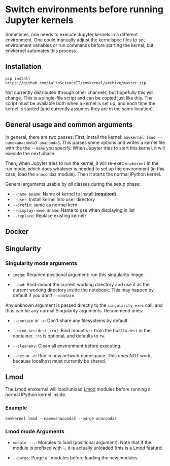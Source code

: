 # Switch environments before running Jupyter kernels

Sometimes, one needs to execute Jupyter kernels in a different
environment.  One could manually adjust the kernelspec files to set
environment variables or run commands before starting the kernel, but
envkernel automates this process.


## Installation

```
pip install https://github.com/AaltoScienceIT/envkernel/archive/master.zip
```

Not currently distributed through other channels, but hopefully this
will change.  This is a single-file script and can be copied just like
this.  The script must be available both when a kernel is set up, and
each time the kernel is started (and currently assumes they are in the
same location).



## General usage and common arguments

In general, there are two passes: First, install the kernel:
`envkernel lmod --name=anaconda3 anaconda3`.  This parses some options
and writes a kernel file with the the `--name` you specify.  When
Jupyter tries to start this kernel, it will execute the next phase.

Then, when Jupyter tries to run the kernel, it will re-exec
`envkernel` in the run mode, which does whatever is needed to set up
the environment (in this case, load the `anaconda3` module).  Then it
starts the normal IPython kernel.

General arguments usable by *all* classes during the setup phase:

* `--name $name`: Name of kernel to install (**required**)
* `--user`: Install kernel into user directory
* `--prefix`: same as normal kern
* `--display-name $name`: Name to use when displaying in list
* `--replace`: Replace existing kernel?



## Docker



## Singularity

### Singularity mode arguments

* `image`: Required positional argument: run this singularity image.

* `--pwd`: Bind-mount the current working directory and use it as the
  current working directory inside the notebook.  This may happen by
  default if you don't `--contain`.

Any unknown argument is passed directly to the `singularity exec` call, and thus can be any normal Singularity arguments.  Recommend ones:

* `--contain` or `-c`: Don't share any filesystems by default.

* `--bind src:dest[:ro]`: Bind mount `src` from the host to `dest` in
  the container.  `:ro` is optional, and defaults to `rw`.

* `--cleanenv`: Clean all environment before executing.

* `--net` or `-n`: Run in new network namespace.  This does NOT work,
  because localhost must currently be shared.



## Lmod

The Lmod envkernel will load/unload
[Lmod](https://lmod.readthedocs.io/) modules before running a normal
IPython kernel inside.

### Example

```
envkernel lmod --name=anaconda3 --purge anaconda3
```

### Lmod mode Arguments

* `module ...`: Modules to load (positional argument).  Note that if
   the module is prefixed with `-`, it is actually unloaded (this is a
   Lmod feature)

* `--purge`: Purge all modules before loading the new modules.

